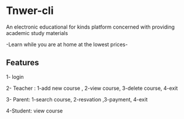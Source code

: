 # Tnwer-cli

An electronic educational for kinds platform concerned with providing academic study materials

-Learn while you are at home at the lowest prices-
## Features
1- login 

2- Teacher :
1-add new course , 2-view course, 3-delete course, 4-exit
 
3- Parent:
1-search course, 2-resvation ,3-payment, 4-exit

4-Student:
view course
